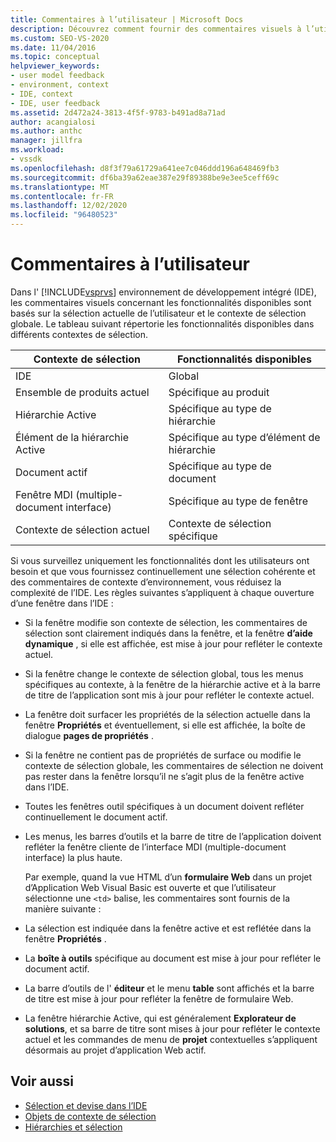 ```yaml
---
title: Commentaires à l’utilisateur | Microsoft Docs
description: Découvrez comment fournir des commentaires visuels à l’utilisateur sur les fonctionnalités disponibles dans l’environnement de développement intégré (IDE) de Visual Studio.
ms.custom: SEO-VS-2020
ms.date: 11/04/2016
ms.topic: conceptual
helpviewer_keywords:
- user model feedback
- environment, context
- IDE, context
- IDE, user feedback
ms.assetid: 2d472a24-3813-4f5f-9783-b491ad8a71ad
author: acangialosi
ms.author: anthc
manager: jillfra
ms.workload:
- vssdk
ms.openlocfilehash: d8f3f79a61729a641ee7c046ddd196a648469fb3
ms.sourcegitcommit: df6ba39a62eae387e29f89388be9e3ee5ceff69c
ms.translationtype: MT
ms.contentlocale: fr-FR
ms.lasthandoff: 12/02/2020
ms.locfileid: "96480523"
---
```

# <a name="feedback-to-the-user"></a>Commentaires à l’utilisateur
Dans l' [!INCLUDE[vsprvs](../../code-quality/includes/vsprvs_md.md)] environnement de développement intégré (IDE), les commentaires visuels concernant les fonctionnalités disponibles sont basés sur la sélection actuelle de l’utilisateur et le contexte de sélection globale. Le tableau suivant répertorie les fonctionnalités disponibles dans différents contextes de sélection.

|Contexte de sélection|Fonctionnalités disponibles|
|-----------------------|-----------------------------|
|IDE|Global|
|Ensemble de produits actuel|Spécifique au produit|
|Hiérarchie Active|Spécifique au type de hiérarchie|
|Élément de la hiérarchie Active|Spécifique au type d’élément de hiérarchie|
|Document actif|Spécifique au type de document|
|Fenêtre MDI (multiple-document interface)|Spécifique au type de fenêtre|
|Contexte de sélection actuel|Contexte de sélection spécifique|

 Si vous surveillez uniquement les fonctionnalités dont les utilisateurs ont besoin et que vous fournissez continuellement une sélection cohérente et des commentaires de contexte d’environnement, vous réduisez la complexité de l’IDE. Les règles suivantes s’appliquent à chaque ouverture d’une fenêtre dans l’IDE :

- Si la fenêtre modifie son contexte de sélection, les commentaires de sélection sont clairement indiqués dans la fenêtre, et la fenêtre **d’aide dynamique** , si elle est affichée, est mise à jour pour refléter le contexte actuel.

- Si la fenêtre change le contexte de sélection global, tous les menus spécifiques au contexte, à la fenêtre de la hiérarchie active et à la barre de titre de l’application sont mis à jour pour refléter le contexte actuel.

- La fenêtre doit surfacer les propriétés de la sélection actuelle dans la fenêtre **Propriétés** et éventuellement, si elle est affichée, la boîte de dialogue **pages de propriétés** .

- Si la fenêtre ne contient pas de propriétés de surface ou modifie le contexte de sélection globale, les commentaires de sélection ne doivent pas rester dans la fenêtre lorsqu’il ne s’agit plus de la fenêtre active dans l’IDE.

- Toutes les fenêtres outil spécifiques à un document doivent refléter continuellement le document actif.

- Les menus, les barres d’outils et la barre de titre de l’application doivent refléter la fenêtre cliente de l’interface MDI (multiple-document interface) la plus haute.

  Par exemple, quand la vue HTML d’un **formulaire Web** dans un projet d’Application Web Visual Basic est ouverte et que l’utilisateur sélectionne une `<td>` balise, les commentaires sont fournis de la manière suivante :

- La sélection est indiquée dans la fenêtre active et est reflétée dans la fenêtre **Propriétés** .

- La **boîte à outils** spécifique au document est mise à jour pour refléter le document actif.

- La barre d’outils de l' **éditeur** et le menu **table** sont affichés et la barre de titre est mise à jour pour refléter la fenêtre de formulaire Web.

- La fenêtre hiérarchie Active, qui est généralement **Explorateur de solutions**, et sa barre de titre sont mises à jour pour refléter le contexte actuel et les commandes de menu de **projet** contextuelles s’appliquent désormais au projet d’application Web actif.

## <a name="see-also"></a>Voir aussi
- [Sélection et devise dans l’IDE](../../extensibility/internals/selection-and-currency-in-the-ide.md)
- [Objets de contexte de sélection](../../extensibility/internals/selection-context-objects.md)
- [Hiérarchies et sélection](../../extensibility/internals/hierarchies-and-selection.md)

